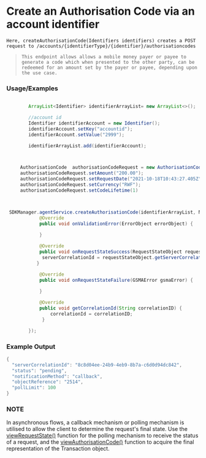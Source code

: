 # Create an Authorisation Code via an account identifier

`Here, createAuthorisationCode(Identifiers identifiers) creates a POST request to /accounts/{identifierType}/{identifier}/authorisationcodes`

> `This endpoint allows allows a mobile money payer or payee to generate a code which when presented to the other party, can be redeemed for an amount set by the payer or payee, depending upon the use case.`
### Usage/Examples


```java

        ArrayList<Identifier> identifierArrayList= new ArrayList<>();

        //account id
        Identifier identifierAccount = new Identifier();
        identifierAccount.setKey("accountid");
        identifierAccount.setValue("2999");

        identifierArrayList.add(identifierAccount);

```


```java


     AuthorisationCode  authorisationCodeRequest = new AuthorisationCode();
     authorisationCodeRequest.setAmount("200.00");
     authorisationCodeRequest.setRequestDate("2021-10-18T10:43:27.405Z");
     authorisationCodeRequest.setCurrency("RWF");
     authorisationCodeRequest.setCodeLifetime(1)

```

```java


 SDKManager.agentService.createAuthorisationCode(identifierArrayList, NotificationMethod.POLLING, "", authorisationCodeRequest, new RequestStateInterface() {
            @Override
            public void onValidationError(ErrorObject errorObject) {
      
            }

            @Override
            public void onRequestStateSuccess(RequestStateObject requestStateObject) {
             serverCorrelationId = requestStateObject.getServerCorrelationId();
           }

            @Override
            public void onRequestStateFailure(GSMAError gsmaError) {
   
            }

            @Override
            public void getCorrelationId(String correlationID) {
                correlationId = correlationID;
             }

        });


```


### Example Output

```java
{
  "serverCorrelationId": "8c8d04ee-24b9-4eb9-8b7a-c6d0d94dc842",
  "status": "pending",
  "notificationMethod": "callback",
  "objectReference": "2514",
  "pollLimit": 100
}
```

### NOTE

In asynchronous flows, a callback mechanism or polling mechanism is utilised to allow the client to determine the request's final state.
Use the <a href="viewRequestState.Readme.md">viewRequestState()</a> function for the polling mechanism to receive the status of a request, and the <a href="viewAuthorisationCode.Readme.md">viewAuthorisationCode()</a>
function to acquire the final representation of the Transaction object.

